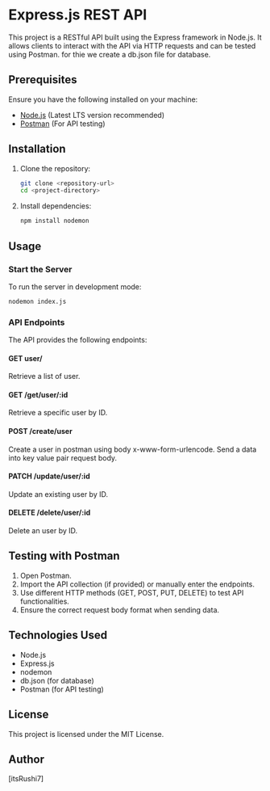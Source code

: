  # Express.js REST API

This project is a RESTful API built using the Express framework in Node.js. It allows clients to interact with the API via HTTP requests and can be tested using Postman.
for thie we create a db.json file for database.

## Prerequisites

Ensure you have the following installed on your machine:
- [Node.js](https://nodejs.org/) (Latest LTS version recommended)
- [Postman](https://www.postman.com/) (For API testing)

## Installation

1. Clone the repository:
   ```sh
   git clone <repository-url>
   cd <project-directory>
   ```

2. Install dependencies:
   ```sh
   npm install nodemon
   ```

## Usage



### Start the Server

To run the server in development mode:
```sh
nodemon index.js
```

### API Endpoints

The API provides the following endpoints:

#### GET user/
Retrieve a list of user.

#### GET /get/user/:id
Retrieve a specific user by ID.

#### POST /create/user
Create a user in postman using body x-www-form-urlencode. Send a data into key value pair request body.

#### PATCH /update/user/:id
Update an existing user by ID.

#### DELETE /delete/user/:id
Delete an user by ID.

## Testing with Postman

1. Open Postman.
2. Import the API collection (if provided) or manually enter the endpoints.
3. Use different HTTP methods (GET, POST, PUT, DELETE) to test API functionalities.
4. Ensure the correct request body format when sending data.

## Technologies Used
- Node.js
- Express.js
- nodemon
- db.json (for database)
- Postman (for API testing)

## License
This project is licensed under the MIT License.

## Author
[itsRushi7]

